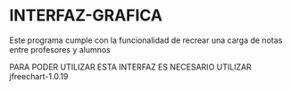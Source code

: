 # INTERFAZ-GRAFICA
Este programa cumple con la funcionalidad de recrear una carga de notas entre profesores y alumnos

PARA PODER UTILIZAR ESTA INTERFAZ ES NECESARIO UTILIZAR jfreechart-1.0.19

